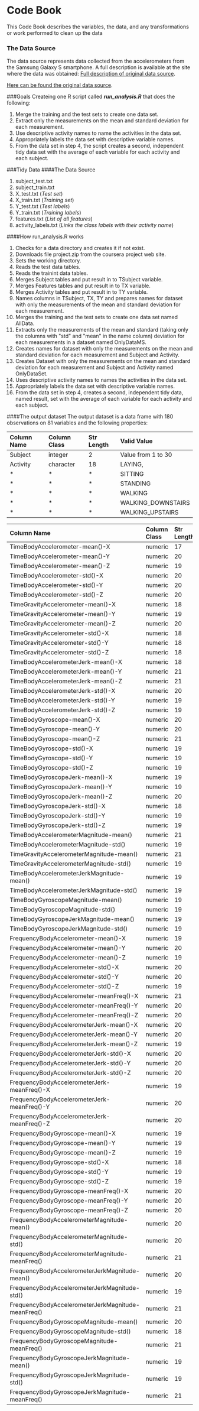 # Code Book
This Code Book describes the variables, the data, and any transformations or work performed to clean up the data

### The Data Source
The data source represents data collected from the accelerometers from the Samsung Galaxy S smartphone. A full description is available at the site where the data was obtained: 
[Full description of original data source](http://archive.ics.uci.edu/ml/datasets/Human+Activity+Recognition+Using+Smartphones).

[Here can be found the original data source](https://d396qusza40orc.cloudfront.net/getdata%2Fprojectfiles%2FUCI%20HAR%20Dataset.zip).

###Goals
Createing one R script called ***run_analysis.R*** that does the following:

1. Merge the training and the test sets to create one data set.
2. Extract only the measurements on the mean and standard deviation for each measurement.
3. Use descriptive activity names to name the activities in the data set.
4. Appropriately labels the data set with descriptive variable names. 
5. From the data set in step 4, the script creates a second, independent tidy data set with the average of each variable for each activity and each subject.

###Tidy Data
####The Data Source
1. subject_test.txt 
2. subject_train.txt
3. X_test.txt  (*Test set*)
4. X_train.txt (*Training set*)
5. Y_test.txt  (*Test labels*)
6. Y_train.txt (*Training labels*)
7. features.txt (*List of all features*)
8. activity_labels.txt (*Links the class labels with their activity name*)

####How run_analysis.R works
1. Checks for a data directory and creates it if not exist.
2. Downloads file project.zip from the coursera project web site.
3. Sets the working directory.
4. Reads the test data tables.
5. Reads the trainint data tables.
6. Merges Subject tables and put result in to TSubject variable.
7. Merges Features tables and put result in to TX variable.
8. Merges Activity tables and put result in to TY variable.
9. Names columns in TSubject, TX, TY and prepares names for dataset with only the measurements of the mean and standard deviation for each measurement.
10. Merges the training and the test sets to create one data set named AllData.
11. Extracts only the measurements of the mean and standard (taking only the columns with "std" and "mean" in the name column) deviation for each measurements in a dataset named OnlyDataMS.
12. Creates names for dataset with only the measurements on the mean and standard deviation for each measurement and Subject and Activity.
13. Creates Dataset with only the measurements on the mean and standard deviation for each measurement and Subject and Activity named OnlyDataSet.
14. Uses descriptive activity names to names the activities in the data set.
15. Appropriately labels the data set with descriptive variable names. 
16. From the data set in step 4, creates a second, independent tidy data, named result, set with the average of each variable for each activity and each subject.

####The output dataset
The output dataset is a data frame with 180 observations on 81 variables and the following properties:

| **Column Name**  | **Column Class**  | **Str Length**      | **Valid Value**      | 
|:-----------------|:------------------|:--------------------|:---------------------|
|   Subject        |   integer         |  2                  | Value from 1 to 30   |
|   Activity       |   character       |  18                 | LAYING,              |   
|       *          |        *          |   *                 | SITTING              |                     
|       *          |        *          |   *                 | STANDING             |   
|       *          |        *          |   *                 | WALKING              |                      
|       *          |        *          |   *                 | WALKING_DOWNSTAIRS   |   
|       *          |        *          |   *                 | WALKING_UPSTAIRS     |

|**Column Name**                                    |**Column Class** | **Str Length** |**Value Min**       |**Value Max**        |
|:--------------------------------------------------|:----------------|:---------------|:-------------------|:--------------------|
|TimeBodyAccelerometer-mean()-X                     |numeric          |17            |0.22159824394       |0.3014610196         |
|TimeBodyAccelerometer-mean()-Y                     |numeric          |20            |-0.0405139534294    |-0.00130828765170213 |
|TimeBodyAccelerometer-mean()-Z                     |numeric          |19            |-0.152513899520833  |-0.07537846886       |
|TimeBodyAccelerometer-std()-X                      |numeric          |20            |-0.996068635384615  |0.626917070512821    |
|TimeBodyAccelerometer-std()-Y                      |numeric          |20            |-0.990240946666667  |0.616937015333333    |
|TimeBodyAccelerometer-std()-Z                      |numeric          |20            |-0.987658662307692  |0.609017879074074    |
|TimeGravityAccelerometer-mean()-X                  |numeric          |18            |-0.680043155060241  |0.974508732          |
|TimeGravityAccelerometer-mean()-Y                  |numeric          |19            |-0.479894842941176  |0.956593814210526    |
|TimeGravityAccelerometer-mean()-Z                  |numeric          |20            |-0.49508872037037   |0.9578730416         |
|TimeGravityAccelerometer-std()-X                   |numeric          |18            |-0.996764227384615  |-0.829554947808219   |
|TimeGravityAccelerometer-std()-Y                   |numeric          |18            |-0.99424764884058   |-0.643578361424658   |
|TimeGravityAccelerometer-std()-Z                   |numeric          |18            |-0.990957249538462  |-0.610161166287671   |
|TimeBodyAccelerometerJerk-mean()-X                 |numeric          |18            |0.0426880986186441  |0.130193043809524    |
|TimeBodyAccelerometerJerk-mean()-Y                 |numeric          |21            |-0.0386872111282051 |0.056818586275       |
|TimeBodyAccelerometerJerk-mean()-Z                 |numeric          |21            |-0.0674583919268293 |0.0380533591627451   |
|TimeBodyAccelerometerJerk-std()-X                  |numeric          |20            |-0.994604542264151  |0.544273037307692    |
|TimeBodyAccelerometerJerk-std()-Y                  |numeric          |19            |-0.989513565652174  |0.355306716915385    |
|TimeBodyAccelerometerJerk-std()-Z                  |numeric          |19            |-0.993288313333333  |0.0310157077775926   |
|TimeBodyGyroscope-mean()-X                         |numeric          |20            |-0.205775427307692  |0.19270447595122     |
|TimeBodyGyroscope-mean()-Y                         |numeric          |20            |-0.204205356087805  |0.0274707556666667   |
|TimeBodyGyroscope-mean()-Z                         |numeric          |21            |-0.0724546025804878 |0.179102058245614    |
|TimeBodyGyroscope-std()-X                          |numeric          |19            |-0.994276591304348  |0.267657219333333    |
|TimeBodyGyroscope-std()-Y                          |numeric          |19            |-0.994210471914894  |0.476518714444444    |
|TimeBodyGyroscope-std()-Z                          |numeric          |19            |-0.985538363333333  |0.564875818162963    |
|TimeBodyGyroscopeJerk-mean()-X                     |numeric          |19            |-0.157212539189362  |-0.0220916265065217  |
|TimeBodyGyroscopeJerk-mean()-Y                     |numeric          |19            |-0.0768089915604167 |-0.0132022768074468  |
|TimeBodyGyroscopeJerk-mean()-Z                     |numeric          |20            |-0.0924998531372549 |-0.00694066389361702 |
|TimeBodyGyroscopeJerk-std()-X                      |numeric          |18            |-0.99654254057971   |0.179148649684615    |
|TimeBodyGyroscopeJerk-std()-Y                      |numeric          |19            |-0.997081575652174  |0.295945926186441    |
|TimeBodyGyroscopeJerk-std()-Z                      |numeric          |19            |-0.995380794637681  |0.193206498960417    |
|TimeBodyAccelerometerMagnitude-mean()              |numeric          |21            |-0.986493196666667  |0.644604325128205    |
|TimeBodyAccelerometerMagnitude-std()               |numeric          |19            |-0.986464542615385  |0.428405922622222    |
|TimeGravityAccelerometerMagnitude-mean()           |numeric          |21            |-0.986493196666667  |0.644604325128205    |
|TimeGravityAccelerometerMagnitude-std()            |numeric          |19            |-0.986464542615385  |0.428405922622222    |
|TimeBodyAccelerometerJerkMagnitude-mean()          |numeric          |19            |-0.99281471515625   |0.434490400974359    |
|TimeBodyAccelerometerJerkMagnitude-std()           |numeric          |19            |-0.994646916811594  |0.450612065720513    |
|TimeBodyGyroscopeMagnitude-mean()                  |numeric          |19            |-0.980740846769231  |0.418004608615385    |
|TimeBodyGyroscopeMagnitude-std()                   |numeric          |19            |-0.981372675614035  |0.299975979851852    |
|TimeBodyGyroscopeJerkMagnitude-mean()              |numeric          |19            |-0.997322526811594  |0.0875816618205128   |
|TimeBodyGyroscopeJerkMagnitude-std()               |numeric          |19            |-0.997666071594203  |0.250173204117966    |
|FrequencyBodyAccelerometer-mean()-X                |numeric          |19            |-0.995249932641509  |0.537012022051282    |
|FrequencyBodyAccelerometer-mean()-Y                |numeric          |20            |-0.989034304057971  |0.524187686888889    |
|FrequencyBodyAccelerometer-mean()-Z                |numeric          |19            |-0.989473926666667  |0.280735952206667    |
|FrequencyBodyAccelerometer-std()-X                 |numeric          |20            |-0.996604570307692  |0.658506543333333    |
|FrequencyBodyAccelerometer-std()-Y                 |numeric          |20            |-0.990680395362319  |0.560191344          |
|FrequencyBodyAccelerometer-std()-Z                 |numeric          |19            |-0.987224804307692  |0.687124163703704    |
|FrequencyBodyAccelerometer-meanFreq()-X            |numeric          |21            |-0.635913046346154  |0.159123629063636    |
|FrequencyBodyAccelerometer-meanFreq()-Y            |numeric          |20            |-0.379518455061538  |0.466528231788462    |
|FrequencyBodyAccelerometer-meanFreq()-Z            |numeric          |20            |-0.520114793584906  |0.402532553395833    |
|FrequencyBodyAccelerometerJerk-mean()-X            |numeric          |20            |-0.994630797358491  |0.474317256051282    |
|FrequencyBodyAccelerometerJerk-mean()-Y            |numeric          |20            |-0.989398823913043  |0.276716853307692    |
|FrequencyBodyAccelerometerJerk-mean()-Z            |numeric          |19            |-0.992018447826087  |0.157775692377778    |
|FrequencyBodyAccelerometerJerk-std()-X             |numeric          |20            |-0.995073759245283  |0.476803887476923    |
|FrequencyBodyAccelerometerJerk-std()-Y             |numeric          |20            |-0.990468082753623  |0.349771285415897    |
|FrequencyBodyAccelerometerJerk-std()-Z             |numeric          |20            |-0.993107759855072  |-0.00623647528983051 |
|FrequencyBodyAccelerometerJerk-meanFreq()-X        |numeric          |19            |-0.576044001875     |0.331449281481482    |
|FrequencyBodyAccelerometerJerk-meanFreq()-Y        |numeric          |20            |-0.601971415384615  |0.195677336307692    |
|FrequencyBodyAccelerometerJerk-meanFreq()-Z        |numeric          |20            |-0.62755547372549   |0.230107945944444    |
|FrequencyBodyGyroscope-mean()-X                    |numeric          |19            |-0.99312260884058   |0.474962448333333    |
|FrequencyBodyGyroscope-mean()-Y                    |numeric          |19            |-0.994025488297872  |0.328817010088889    |
|FrequencyBodyGyroscope-mean()-Z                    |numeric          |19            |-0.985957788        |0.492414379822222    |
|FrequencyBodyGyroscope-std()-X                     |numeric          |18            |-0.994652185217391  |0.196613286661538    |
|FrequencyBodyGyroscope-std()-Y                     |numeric          |19            |-0.994353086595745  |0.646233637037037    |
|FrequencyBodyGyroscope-std()-Z                     |numeric          |19            |-0.986725274871795  |0.522454216314815    |
|FrequencyBodyGyroscope-meanFreq()-X                |numeric          |20            |-0.395770150677419  |0.249209411510602    |
|FrequencyBodyGyroscope-meanFreq()-Y                |numeric          |20            |-0.666814815306122  |0.273141323315789    |
|FrequencyBodyGyroscope-meanFreq()-Z                |numeric          |20            |-0.507490866734694  |0.3770740968         |
|FrequencyBodyAccelerometerMagnitude-mean()         |numeric          |20            |-0.986800645362319  |0.586637550769231    |
|FrequencyBodyAccelerometerMagnitude-std()          |numeric          |20            |-0.987648484461539  |0.178684580868889    |
|FrequencyBodyAccelerometerMagnitude-meanFreq()     |numeric          |21            |-0.312338030213846  |0.435846931652174    |
|FrequencyBodyAccelerometerJerkMagnitude-mean()     |numeric          |20            |-0.993998275797101  |0.538404846128205    |
|FrequencyBodyAccelerometerJerkMagnitude-std()      |numeric          |19            |-0.994366667681159  |0.316346415348718    |
|FrequencyBodyAccelerometerJerkMagnitude-meanFreq() |numeric          |21            |-0.125210388757581  |0.488088499666667    |
|FrequencyBodyGyroscopeMagnitude-mean()             |numeric          |20            |-0.986535242105263  |0.203979764835897    |
|FrequencyBodyGyroscopeMagnitude-std()              |numeric          |18            |-0.981468841692308  |0.236659662496296    |
|FrequencyBodyGyroscopeMagnitude-meanFreq()         |numeric          |21            |-0.456638670923077  |0.409521611525424    |
|FrequencyBodyGyroscopeJerkMagnitude-mean()         |numeric          |19            |-0.997617389275362  |0.146618569064407    |
|FrequencyBodyGyroscopeJerkMagnitude-std()          |numeric          |19            |-0.99758523057971   |0.287834616098305    |
|FrequencyBodyGyroscopeJerkMagnitude-meanFreq()     |numeric          |21            |-0.182923596577778  |0.426301679855072    |
